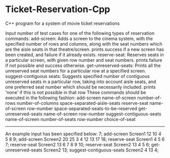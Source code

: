 # Ticket-Reservation-Cpp
C++ program for a system of movie ticket reservations

Input number of test cases for one of the following types of reservation commands:
add-screen: Adds a screen to the cinema system, with the specified number of rows and columns, along with the seat numbers which are the aisle seats in that theatre/screen. prints success if a new screen has been created, and failure if it already exists.
reserve-seat: Reserves seats in a particular screen, with given row number and seat numbers. prints failure if not possible and success otherwise.
get-unreserved-seats: Prints all the unreserved seat numbers for a particular row at a specified screen.
suggest-contiguous seats: Suggests specified number of contiguous unreserved seats in a particular row, taking into account aisle seats, and one preferred seat number which should be necessarily included. prints 'none' if this is not possible in that row
These commands should be executed in the following fashion:
add-screen name-of-screen number-of-rows number-of-columns space-separated-aisle-seats
reserve-seat name-of-screen row-number space-separated-seats-to-be-reserved
get-unreserved-seats name-of-screen row-number
suggest-contiguous-seats name-of-screen number-of-seats row-number choice-of-seat

**********************************************************************************************************************************************************************

An example input has been specified below:
7; 
add-screen Screen1 12 10 4 5 8 9; 
add-screen Screen2 20 25 3 4 12 13 17 18; 
reserve-seat Screen1 4 5 6 7; 
reserve-seat Screen2 13 6 7 8 9 10; 
reserve-seat Screen2 13 4 5 6; 
get-unreserved-seats Screen2 13; 
suggest-contiguous-seats Screen2 4 13 4; 
